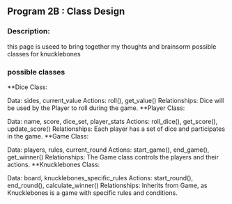## Program 2B : Class Design

### Description: 

this page is useed to bring together my thoughts and brainsorm possible classes for  knucklebones 

### possible classes

**Dice Class:

Data: sides, current_value
Actions: roll(), get_value()
Relationships: Dice will be used by the Player to roll during the game.
**Player Class:

Data: name, score, dice_set, player_stats
Actions: roll_dice(), get_score(), update_score()
Relationships: Each player has a set of dice and participates in the game.
**Game Class:

Data: players, rules, current_round
Actions: start_game(), end_game(), get_winner()
Relationships: The Game class controls the players and their actions.
**Knucklebones Class:

Data: board, knucklebones_specific_rules
Actions: start_round(), end_round(), calculate_winner()
Relationships: Inherits from Game, as Knucklebones is a game with specific rules and conditions.
